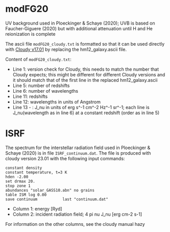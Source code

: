 # modFG20
UV background used in Ploeckinger &amp; Schaye (2020); UVB is based on Faucher-Giguere (2020) but with additional attenuation until H and He reionization is complete

The ascii file `modFG20_cloudy.txt` is formatted so that it can be used directly with [Cloudy v17.01](https://www.nublado.org/) by replacing the hm12_galaxy.ascii file. 

Content of `modFG20_cloudy.txt`:
* Line  1: version check for Cloudy, this needs to match the number that Cloudy expects; this might be different for different Cloudy versions and it should match that of the first line in the replaced hm12_galaxy.ascii 
* Line  5: number of redshifts
* Line  6: number of wavelengths
* Line 11: redshifts
* Line 12: wavelengths in units of Angstrom
* Line 13 - : J_nu in units of erg s^-1 cm^-2 Hz^-1 sr^-1; each line is J_nu(wavelength as in line 6) at a constant redshift (order as in line 5)

# ISRF
The spectrum for the interstellar radiation field used in Ploeckinger &amp; Schaye (2020) is in file `ISRF_continuum.dat`.
The file is produced with cloudy version 23.01 with the following input commands:

```
constant density
constant temperature, t=3 K
hden -2.00
set drmax 20.
stop zone 1
abundances "solar_GASS10.abn" no grains
table ISM log 0.00
save continuum           last "continuum.dat"
```

* Column 1: energy [Ryd]
* Column 2: incident radiation field; 4 pi nu J_nu [erg cm-2 s-1]

For information on the other columns, see the cloudy manual hazy
